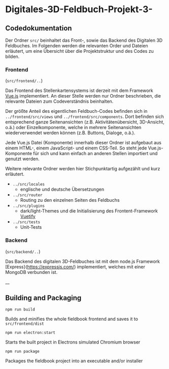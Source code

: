 # Digitales-3D-Feldbuch-Projekt-3-


## Codedokumentation

Der Ordner `src/` beinhaltet das Front-, sowie das Backend des Digitalen 3D Feldbuches. Im Folgenden werden die relevanten Order und Dateien erläutert, um eine Übersicht über die Projektstruktur und des Codes zu bilden.


### Frontend 
(`src/frontend/..`)


Das Frontend des Stellenkartensystems ist derzeit mit dem Framework [Vue.js](https://vuejs.org/) implementiert. An dieser Stelle werden nur Ordner beschrieben, die relevante Dateien zum Codeverständnis beinhalten.

Der größte Anteil des eigentlichen Feldbuch-Codes befinden sich in `../frontend/src/views` und `../frontend/src/components`. Dort befinden sich entsprechend ganze Seitenansichten (z.B. Aktivitätenübersicht, 3D-Ansicht, o.ä.) oder Einzelkomponente, welche in mehrere Seitenansichten wiederverwendet werden können (z.B. Buttons, Dialoge, o.ä.).

Jede Vue.js Datei (Komponente) innerhalb dieser Ordner ist aufgebaut aus einem HTML-, einem JavaScript- und einem CSS-Teil. So steht jede Vue.js-Komponente für sich und kann einfach an anderen Stellen importiert und genutzt werden.


Weitere relevante Ordner werden hier Stichpunktartig aufgezählt und kurz erläutert.

  - `../src/locales`
    - englische und deutsche Übersetzungen
  - `../src/router`
    - Routing zu den einzelnen Seiten des Feldbuchs
  - `../src/plugins`
    - dark/light-Themes und die Initialisierung des Frontent-Framework [Vuetify](https://vuetifyjs.com/en/)
  - `../src/tests`
     - Unit-Tests


### Backend 
(`src/backend/..`)

Das Backend des digitalen 3D-Feldbuches ist mit dem node.js Framework [Express}(https://expressjs.com/) implementiert, welches mit einer MongoDB verbunden ist.

__

## Building and Packaging

`npm run build`

Builds and minifies the whole fieldbook frontend and saves it to `src/frontend/dist`

`npm run electron:start`

Starts the built project in Electrons simulated Chromium browser

`npm run package`

Packages the fieldbook project into an executable and/or installer
